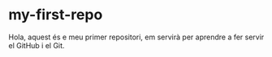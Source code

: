 # my-first-repo

Hola, aquest és e meu primer repositori, em servirà per aprendre a fer servir el GitHub i el Git.
